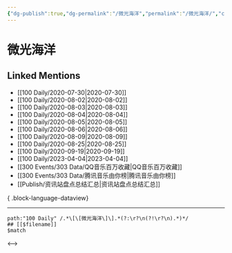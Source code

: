 ```yaml
---
{"dg-publish":true,"dg-permalink":"/微光海洋","permalink":"/微光海洋/","created":"2023-04-05T13:28:06.000+08:00","updated":"2023-04-05T13:28:07.000+08:00"}
---
```


# 微光海洋

## Linked Mentions
- [[100 Daily/2020-07-30\|2020-07-30]]
- [[100 Daily/2020-08-02\|2020-08-02]]
- [[100 Daily/2020-08-03\|2020-08-03]]
- [[100 Daily/2020-08-04\|2020-08-04]]
- [[100 Daily/2020-08-05\|2020-08-05]]
- [[100 Daily/2020-08-06\|2020-08-06]]
- [[100 Daily/2020-08-09\|2020-08-09]]
- [[100 Daily/2020-08-25\|2020-08-25]]
- [[100 Daily/2020-09-19\|2020-09-19]]
- [[100 Daily/2023-04-04\|2023-04-04]]
- [[300 Events/303 Data/QQ音乐百万收藏\|QQ音乐百万收藏]]
- [[300 Events/303 Data/腾讯音乐由你榜\|腾讯音乐由你榜]]
- [[Publish/资讯站盘点总结汇总\|资讯站盘点总结汇总]]

{ .block-language-dataview}

---

```expander
path:"100 Daily" /.*\[\[微光海洋\]\].*(?:\r?\n(?!\r?\n).*)*/
## [[$filename]]
$match
```

<-->